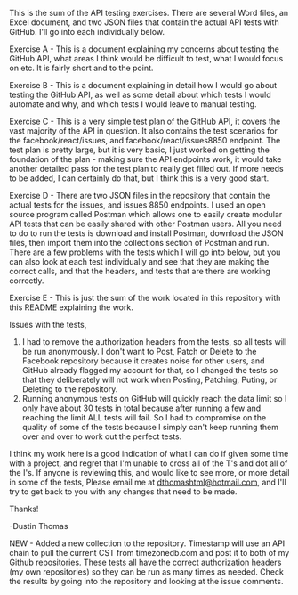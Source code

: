 This is the sum of the API testing exercises. There are several Word files, an Excel document, and two JSON files that contain the actual API tests with GitHub. I'll go into each individually below.


Exercise A - This is a document explaining my concerns about testing the GitHub API, what areas I think would be difficult to test, what I would focus on etc. It is fairly short and to the point.

Exercise B - This is a document explaining in detail how I would go about testing the GitHub API, as well as some detail about which tests I would automate and why, and which tests I would leave to manual testing.

Exercise C - This is a very simple test plan of the GitHub API, it covers the vast majority of the API in question. It also contains the test scenarios for the facebook/react/issues, and facebook/react/issues8850 endpoint. The test plan is pretty large, but it is very basic, I just worked on getting the foundation of the plan - making sure the API endpoints work, it would take another detailed pass for the test plan to really get filled out. If more needs to be added, I can certainly do that, but I think this is a very good start.

Exercise D - There are two JSON files in the repository that contain the actual tests for the issues, and issues 8850 endpoints. I used an open source program called Postman which allows one to easily create modular API tests that can be easily shared with other Postman users. All you need to do to run the tests is download and install Postman, download the JSON files, then import them into the collections section of Postman and run. There are a few problems with the tests which I will go into below, but you can also look at each test individually and see that they are making the correct calls, and that the headers, and tests that are there are working correctly.

Exercise E - This is just the sum of the work located in this repository with this README explaining the work.

Issues with the tests,
1. I had to remove the authorization headers from the tests, so all tests will be run anonymously. I don't want to Post, Patch or Delete to the Facebook repository because it creates noise for other users, and GitHub already flagged my account for that, so I changed the tests so that they deliberately will not work when Posting, Patching, Puting, or Deleting to the repository.
2. Running anonymous tests on GitHub will quickly reach the data limit so I only have about 30 tests in total because after running a few and reaching the limit ALL tests will fail. So I had to compromise on the quality of some of the tests because I simply can't keep running them over and over to work out the perfect tests.

I think my work here is a good indication of what I can do if given some time with a project, and regret that I'm unable to cross all of the T's and dot all of the I's. If anyone is reviewing this, and would like to see more, or more detail in some of the tests, Please email me at dthomashtml@hotmail.com, and I'll try to get back to you with any changes that need to be made.

Thanks!

-Dustin Thomas

NEW - Added a new collection to the repository. Timestamp will use an API chain to pull the current CST from timezonedb.com and post it to both of my Github repositories. These tests all have the correct authorization headers (my own repositories) so they can be run as many times as needed. Check the results by going into the repository and looking at the issue comments.
